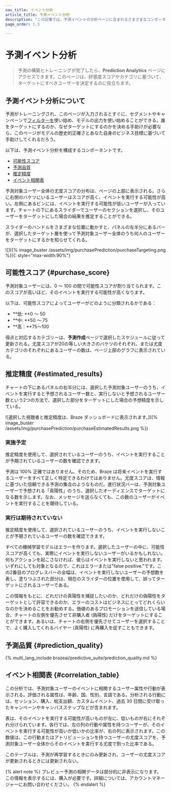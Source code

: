 ```yaml
---
nav_title: イベント分析
article_title: 予測イベント分析
description: "この記事では、予測イベントの分析ページに含まれるさまざまなコンポーネントと、インサイトに満ちた積極的な意思決定を行うためにそれらをどのように使用できるかを説明します。"
page_order: 1.3

---
```


# 予測イベント分析

> 予測の構築とトレーニングが完了したら、**Prediction Analytics** ページにアクセスできます。このページは、好感度スコアやカテゴリに基づいて、ターゲットにすべきユーザーを決定するのに役立ちます。

## 予測イベント分析について

予測がトレーニングされ、このページが入力されるとすぐに、セグメントやキャンペーンで[フィルターを]({{site.baseurl}}/user_guide/brazeai/predictive_suite/predictive_churn/messaging_users/#filters)使い始め、モデルの出力を使い始めることができる。誰をターゲットにするのか、なぜターゲットにするのかを決める手助けが必要なら、このページがモデルの歴史的正確さとあなた自身のビジネス目標に基づいて手助けしてくれるだろう。

以下は、予測イベント分析を構成するコンポーネントです。

- [可能性スコア](#purchase_score)
- [予測品質](#prediction_quality)
- [推定精度](#estimated_results)
- [イベント相関表](#correlation_table)

予測対象ユーザー全体の尤度スコアの分布は、ページの上部に表示される。さらに右側のバケツにいるユーザーはスコアが高く、イベントを実行する可能性が高い。左側にあるビンには、イベントを実行する可能性が低いユーザーが入っています。チャートの下にあるスライダーでユーザーのセクションを選択し、そのユーザーをターゲットにした場合の結果を推定することができる。

スライダーのハンドルをさまざまな位置に動かすと、パネルの左半分にあるバーが、選択したターゲット層を使って予測対象ユーザー全体のうち何人のユーザーをターゲットにするかを知らせてくれる。

![]({% image_buster /assets/img/purchasePrediction/purchaseTargeting.png %}){: style="max-width:90%"} 

## 可能性スコア {#purchase_score}

予測対象ユーザーには、0 ～ 100 の間で可能性スコアが割り当てられます。このスコアが高いほど、そのイベントを実行する可能性が高くなります。 

以下は、可能性スコアによってユーザーがどのように分類されるかである：

- **低: **0 ～ 50
- **中: **50 ～ 75
- **高：**75～100

得点と対応するカテゴリーは、**予測作成**ページで選択したスケジュールに従って更新される。尤度スコアが20の等しい大きさのバケツのそれぞれ、または尤度カテゴリのそれぞれにあるユーザーの数は、ページ上部のグラフに表示されている。

## 推定精度 {#estimated_results}

チャートの下にあるパネルの右半分には、選択した予測対象ユーザーのうち、イベントを実行すると予想されるユーザー数と、実行しないと予想されるユーザー数という2つの方法で、選択した部分をターゲットにした場合の予想精度を示している。

![選択した視聴者と推定精度は、Braze ダッシュボードに表示されます。]({% image_buster /assets/img/purchasePrediction/purchaseEstimatedResults.png %})

### 実施予定

推定精度を使用して、選択されているユーザーのうち、イベントを実行することが予期されているユーザーの数を確認できます。

予測は 100% 正確ではありません。そのため、Braze は将来イベントを実行するユーザーをすべて正しく特定できるわけではありません。尤度スコアは、情報に基づいた信頼できる予測の集合のようなものだ。進行状況バーは、予測対象ユーザーで予想される「真陽性」のうち、選択したオーディエンスでターゲットになる数を示します。なお、メッセージを送らなくても、この数のユーザーがイベントを実行することを期待している。

### 実行は期待されていない

推定精度を使用して、選択されているユーザーのうち、イベントを実行しないことが予期されているユーザーの数を確認できます。

すべての機械学習モデルはエラーを作ります。選択したユーザーの中に、可能性スコアが高くても、実際にイベントを実行しないユーザーがいるかもしれない。何もアクションを起こさなければ、彼らはイベントを実行しないと思われます。いずれにしても対象となるので、これはエラーまたは"false positive."です。この2番目のプログレスバーの全幅は、イベントを実行しないユーザーの予想数を表し、塗りつぶされた部分は、現在のスライダーの位置を使用して、誤ってターゲットにされるユーザーである。

この情報をもとに、どれだけの真陽性を捕捉したいのか、どれだけの偽陽性をターゲットとして許容できるのか、エラーのコストはビジネスにとってどれくらいなのかを決めることをお勧めする。価値のあるプロモーションを送信している場合、チャートの左側を優先させて非購入者 (偽陽性) だけをターゲットにすることができます。あるいは、チャートの右側を優先させてユーザーを選択することで、よく購入してくれるバイヤー (真陽性) に再購入を促すこともできます。

## 予測品質 {#prediction_quality}

{% multi_lang_include brazeai/predictive_suite/prediction_quality.md %}

## イベント相関表 {#correlation_table}

この分析では、予測対象ユーザーのイベントに相関するユーザー属性や行動が表示される。評価される属性は、年齢、国、性別、言語である。分析される行動には、セッション、購入、総支出額、カスタムイベント、過去 30 日間に受け取ったキャンペーンやキャンバスステップなどが含まれます。

表は、そのイベントを実行する可能性が高いものが左に、低いものが右にそれぞれ分けられています。各行では、左の列の行動や属性を持つユーザーが、そのイベントを実行する可能性が高いか低いかの比率が、右の列に表示されます。この数値は、この行動またはアトリビューションを持つユーザーの尤度スコアを、予測対象ユーザー全体からそのイベントを実行する尤度で割った比率である。

このテーブルは、予測が再学習するときにのみ更新され、ユーザーの尤度スコアが更新されるときには更新されない。

{% alert note %}
プレビュー予測の相関データは部分的に非表示になります。この情報を表示するには、購入が必要です。詳細については、アカウントマネージャーにお問い合わせください。
{% endalert %}

